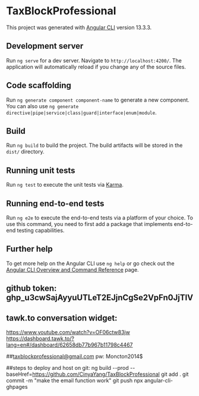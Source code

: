 # TaxBlockProfessional

This project was generated with [Angular CLI](https://github.com/angular/angular-cli) version 13.3.3.

## Development server

Run `ng serve` for a dev server. Navigate to `http://localhost:4200/`. The application will automatically reload if you change any of the source files.

## Code scaffolding

Run `ng generate component component-name` to generate a new component. You can also use `ng generate directive|pipe|service|class|guard|interface|enum|module`.

## Build

Run `ng build` to build the project. The build artifacts will be stored in the `dist/` directory.

## Running unit tests

Run `ng test` to execute the unit tests via [Karma](https://karma-runner.github.io).

## Running end-to-end tests

Run `ng e2e` to execute the end-to-end tests via a platform of your choice. To use this command, you need to first add a package that implements end-to-end testing capabilities.

## Further help

To get more help on the Angular CLI use `ng help` or go check out the [Angular CLI Overview and Command Reference](https://angular.io/cli) page.



## github token: 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


## tawk.to conversation widget: 
https://www.youtube.com/watch?v=OF06ctw83jw
https://dashboard.tawk.to/?lang=en#/dashboard/62658db77b967b11798c4467

##taxblockprofessional@gmail.com
pw: Moncton2014$

##steps to deploy and host on git:
ng build --prod --baseHref=https://github.com/CinyaYang/TaxBlockProfessional
git add .
git commit -m "make the email function work"
git push
npx angular-cli-ghpages
